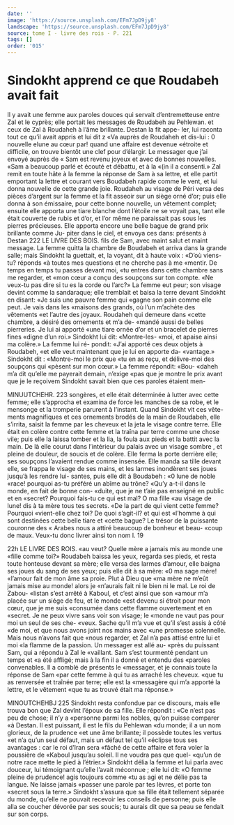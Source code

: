 ```yaml
---
date: ''
image: 'https://source.unsplash.com/EFm7JpD9jy8'
landscape: 'https://source.unsplash.com/EFm7JpD9jy8'
source: tome I - livre des rois - P. 221
tags: []
order: '015'
---
```


# Sindokht apprend ce que Roudabeh avait fait

Il y avait une femme aux paroles douces qui servait d’entremetteuse entre Zal et le cyprès; elle portait
les messages de Roudabeh au Pehlewan. et ceux de Zal à Roudaheh à l’âme brillante. Destan la fit appe-
ler, lui raconta tout ce qu’il avait appris et lui dit z «Va auprès de Roudaheh et dis-lui : 0 nouvelle elune au cœur par! quand une affaire est devenue «étroite et difficile, on trouve bientôt une clef pour d’élargir. Le messager que j’ai envoyé auprès de
« Sam est revenu joyeux et avec de bonnes nouvelles. «Sam a beaucoup parlé et écouté et débattu, et à la
«(in il a consenti.»
Zal remit en toute hâte à la femme la réponse de
Sam à sa lettre, et elle partit emportant la lettre et courant vers Boudabeh rapide comme le vent, et lui donna nouvelle de cette grande joie. Roudaheh au visage de Péri versa des pièces d’argent sur la femme
et la fit asseoir sur un siège orné d’or; puis elle
donna à son émissaire, pour cette bonne nouvelle,
un vêtement complet; ensuite elle apporta une tiare blanche dont l’étoile ne se voyait pas, tant elle était
couverte de rubis et d’or, et l’or même ne paraissait
pas sous les pierres précieuses. Elle apporta encore une belle bague de grand prix brillante comme Ju-
piter dans le ciel, et envoya ces dans: présents à Destan
222 LE LIVRE DES BOIS.
fils de Sam, avec maint salut et maint message. La
femme quitta la chambre de Boudabeh et arriva
dans la grande salle; mais Sindokht la guettait, et, la voyant, dit à haute voix : «D’où viens-tu? réponds
«à toutes mes questions et ne cherche pas à me
«mentir. De temps en temps tu passes devant moi,
«tu entres dans cette chambre sans me regarder, et «mon cœur a conçu des soupçons sur ton compte.
«Ne veux-tu pas dire si tu es la corde ou l’arc?»
La femme eut peur; son visage devint comme la
sandaraque; elle tremblait et baisa la terre devant
Sindokht en disant: «Je suis une pauvre femme qui
«gagne son pain comme elle peut. Je vais dans les «maisons des grands, où l’un m’achète des vêtements
«et l’autre des joyaux. Roudaheh qui demeure dans «cette chambre, a désiré des ornements et m’a de- «mandé aussi de belles pierreries. Je lui ai apporté «une tiare ornée d’or et un bracelet de pierres fines «digne d’un roi.» Sindokht lui dit: «Montre-les-
«moi, et apaise ainsi ma colère.» La femme lui ré- pondit: «J’ai apporté ces deux objets à Roudabeh,
«et elle veut maintenant que je lui en apporte da- «vantage.» Sindokht dit : «Montre-moi le prix que «tu en as reçu, et délivre-moi des soupçons qui «pèsent sur mon cœur.» La femme répondit: «Bou-
«daheh m’a dit qu’elle me payerait demain, n’exige
«pas que je montre le prix avant que je le reçoivem Sindokht savait bien que ces paroles étaient men-

MlNUUTCHEHR. 223 songères, et elle était déterminée à lutter avec cette
femme; elle s’approcha et examina de force les manches de sa robe, et le mensonge et la tromperie parurent à l’instant. Quand Sindokht vit ces vête- ments magnifiques et ces ornements brodés de la main de Roudabeh, elle s’irrita, saisit la femme par
les cheveux et la jeta le visage contre terre. Elle était en colère contre cette femme et la traîna par terre comme une chose vile; puis elle la laissa tomber et la lia, la foula aux pieds et la battit avec la main. De là elle courut dans l’intérieur du palais avec un
visage sombre , et pleine de douleur, de soucis et de colère. Elle ferma la porte derrière elle; ses soupçons l’avaient rendue comme insensée. Elle manda sa tille devant elle, se frappa le visage de ses mains, et les larmes inondèrent ses joues jusqu’à les rendre lui- santes, puis elle dit à Boudabeh : «0 lune de noble «race! pourquoi as-tu préféré un abîme au trône?
«Qu’y a-t-il dans le monde, en fait de bonne con- «duite, que je ne t’aie pas enseigné en public et en «secret? Pourquoi fais-tu ce qui est mal? O ma fille «au visage de lune! dis à ta mère tous tes secrets. «De la part de qui vient cette femme? Pourquoi «vient-elle chez toi? De quoi s’agit-il? et qui est «l’homme à qui sont destinées cette belle tiare et
«cette bague? Le trésor de la puissante couronne des
« Arabes nous a attiré beaucoup de bonheur et beau- «coup de maux. Veux-tu donc livrer ainsi ton nom
l. 19

22h LE LIVRE DES ROIS.
«au veut? Quelle mère a jamais mis au monde une «fille comme toi?»
Roudabeh baissa les yeux, regarda ses pieds, et resta toute honteuse devant sa mère; elle versa des larmes d’amour, elle baigna ses joues du sang de ses yeux; puis elle dit à sa mère: «0 ma sage mère! «l’amour fait de mon âme sa proie. Plut à Dieu que
«ma mère ne m’eût jamais mise au monde! alors je
«n’aurais fait ni le bien ni le mal. Le roi de Zabou- «listan s’est arrêté à Kaboul, et c’est ainsi que son
«amour m’a placée sur un siége de feu, et le monde
«est devenu si étroit pour mon cœur, que je me suis
«consumée dans cette flamme ouvertement et en
«secret. Je ne peux vivre sans voir son visage; le
«monde ne vaut pas pour moi un seul de ses che- «veux. Sache qu’il m’a vue et qu’il s’est assis à côté
«de moi, et que nous avons joint nos mains avec «une promesse solennelle. Mais nous n’avons fait que «nous regarder, et Zal n’a pas attisé entre lui et moi
«la flamme de la passion. Un messager est allé au- «près du puissant Sam, qui a répondu à Zal le «vaillant. Sam s’est tourmenté pendant un temps et
«a été affligé; mais à la fin il a donné et entendu des
«paroles convenables. Il a comblé de présents le
«messager, et je connais toute la réponse de Sam
«par cette femme à qui tu as arraché les cheveux. «que tu as renversée et traînée par terre; elle est la
«messagère qui m’a apporté la lettre, et le vêtement «que tu as trouvé était ma réponse.»

MlNOUTCHEHBJ 225 Sindokht resta confondue par ce discours, mais
elle trouva bon que Zal devînt l’époux de sa fille.
Elle répondit : «Ce n’est pas peu de chose; il n’y a «personne parmi les nobles, qu’on puisse comparer
«à Destan. Il est puissant, il est le fils du Pehlewan «du monde; il a un nom glorieux, de la prudence «et une âme brillante; il possède toutes les vertus
«et n’a qu’un seul défaut, mais un défaut tel qu’il
«éclipse tous ses avantages : car le roi d’Iran sera «fâché de cette affaire et fera voler la poussière de «Kaboul jusqu’au soleil. Il ne voudra pas que quel- «qu’un de notre race mette le pied à l’étrier.»
Sindokht délia la femme et lui parla avec douceur, lui témoignant qu’elle l’avait méconnue ; elle lui dit:
«O femme pleine de prudence! agis toujours comme «tu as agi et ne délie pas ta langue. Ne laisse jamais
«passer une parole par tes lèvres, et porte ton «secret sous la terre.» Sindokht s’assura que sa fille était tellement séparée du monde, qu’elle ne pouvait
recevoir les conseils de personne; puis elle alla se coucher dévorée par ses soucis; tu aurais dit que sa peau se fendait sur son corps.
